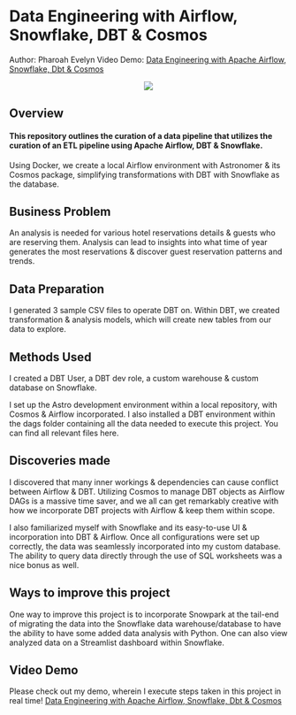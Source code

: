# Data Engineering with Airflow, Snowflake, DBT & Cosmos

Author: Pharoah Evelyn
Video Demo: [Data Engineering with Apache Airflow, Snowflake, Dbt & Cosmos](https://www.youtube.com/watch?v=JPh8D39x0pc)

<p align="center">
    <img src="https://github.com/Pharoah0/Data-Engineering-with-Apache-Airflow-Snowflake-DBT-Cosmos/blob/main/images/Airflow_dbt_Snowflake.png" />
</p>

## Overview

#### This repository outlines the curation of a data pipeline that utilizes the curation of an ETL pipeline using Apache Airflow, DBT & Snowflake.

Using Docker, we create a local Airflow environment with Astronomer & its Cosmos package, simplifying transformations with DBT with Snowflake as the database.

## Business Problem

An analysis is needed for various hotel reservations details & guests who are reserving them. Analysis can lead to insights into what time of year generates the most reservations & discover guest reservation patterns and trends.

## Data Preparation

I generated 3 sample CSV files to operate DBT on. Within DBT, we created transformation & analysis models, which will create new tables from our data to explore.

## Methods Used

I created a DBT User, a DBT dev role, a custom warehouse & custom database on Snowflake.

I set up the Astro development environment within a local repository, with Cosmos & Airflow incorporated. I also installed a DBT environment within the dags folder containing all the data needed to execute this project. You can find all relevant files here.

## Discoveries made

I discovered that many inner workings & dependencies can cause conflict between Airflow & DBT. Utilizing Cosmos to manage DBT objects as Airflow DAGs is a massive time saver, and we all can get remarkably creative with how we incorporate DBT projects with Airflow & keep them within scope.

I also familiarized myself with Snowflake and its easy-to-use UI & incorporation into DBT & Airflow. Once all configurations were set up correctly, the data was seamlessly incorporated into my custom database. The ability to query data directly through the use of SQL worksheets was a nice bonus as well.

## Ways to improve this project

One way to improve this project is to incorporate Snowpark at the tail-end of migrating the data into the Snowflake data warehouse/database to have the ability to have some added data analysis with Python. One can also view analyzed data on a Streamlist dashboard within Snowflake.

## Video Demo

Please check out my demo, wherein I execute steps taken in this project in real time!
[Data Engineering with Apache Airflow, Snowflake, Dbt & Cosmos](https://www.youtube.com/watch?v=JPh8D39x0pc)
